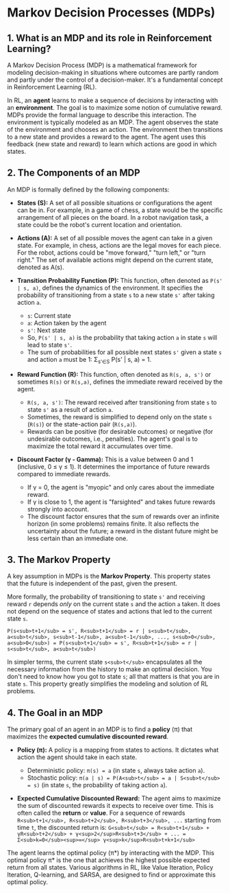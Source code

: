 # Markov Decision Processes (MDPs)

## 1. What is an MDP and its role in Reinforcement Learning?

A Markov Decision Process (MDP) is a mathematical framework for modeling decision-making in situations where outcomes are partly random and partly under the control of a decision-maker. It's a fundamental concept in Reinforcement Learning (RL).

In RL, an **agent** learns to make a sequence of decisions by interacting with an **environment**. The goal is to maximize some notion of cumulative reward. MDPs provide the formal language to describe this interaction. The environment is typically modeled as an MDP. The agent observes the state of the environment and chooses an action. The environment then transitions to a new state and provides a reward to the agent. The agent uses this feedback (new state and reward) to learn which actions are good in which states.

## 2. The Components of an MDP

An MDP is formally defined by the following components:

*   **States (S):** A set of all possible situations or configurations the agent can be in. For example, in a game of chess, a state would be the specific arrangement of all pieces on the board. In a robot navigation task, a state could be the robot's current location and orientation.

*   **Actions (A):** A set of all possible moves the agent can take in a given state. For example, in chess, actions are the legal moves for each piece. For the robot, actions could be "move forward," "turn left," or "turn right." The set of available actions might depend on the current state, denoted as A(s).

*   **Transition Probability Function (P):** This function, often denoted as `P(s' | s, a)`, defines the dynamics of the environment. It specifies the probability of transitioning from a state `s` to a new state `s'` after taking action `a`.
    *   `s`: Current state
    *   `a`: Action taken by the agent
    *   `s'`: Next state
    *   So, `P(s' | s, a)` is the probability that taking action `a` in state `s` will lead to state `s'`.
    *   The sum of probabilities for all possible next states `s'` given a state `s` and action `a` must be 1:  Σ<sub>s'∈S</sub> P(s' | s, a) = 1.

*   **Reward Function (R):** This function, often denoted as `R(s, a, s')` or sometimes `R(s)` or `R(s,a)`, defines the immediate reward received by the agent.
    *   `R(s, a, s')`: The reward received after transitioning from state `s` to state `s'` as a result of action `a`.
    *   Sometimes, the reward is simplified to depend only on the state `s` (`R(s)`) or the state-action pair (`R(s,a)`).
    *   Rewards can be positive (for desirable outcomes) or negative (for undesirable outcomes, i.e., penalties). The agent's goal is to maximize the total reward it accumulates over time.

*   **Discount Factor (γ - Gamma):** This is a value between 0 and 1 (inclusive, 0 ≤ γ ≤ 1). It determines the importance of future rewards compared to immediate rewards.
    *   If γ = 0, the agent is "myopic" and only cares about the immediate reward.
    *   If γ is close to 1, the agent is "farsighted" and takes future rewards strongly into account.
    *   The discount factor ensures that the sum of rewards over an infinite horizon (in some problems) remains finite. It also reflects the uncertainty about the future; a reward in the distant future might be less certain than an immediate one.

## 3. The Markov Property

A key assumption in MDPs is the **Markov Property**. This property states that the future is independent of the past, given the present.

More formally, the probability of transitioning to state `s'` and receiving reward `r` depends *only* on the current state `s` and the action `a` taken. It does not depend on the sequence of states and actions that led to the current state `s`.

`P(s<sub>t+1</sub> = s', R<sub>t+1</sub> = r | s<sub>t</sub>, a<sub>t</sub>, s<sub>t-1</sub>, a<sub>t-1</sub>, ..., s<sub>0</sub>, a<sub>0</sub>) = P(s<sub>t+1</sub> = s', R<sub>t+1</sub> = r | s<sub>t</sub>, a<sub>t</sub>)`

In simpler terms, the current state `s<sub>t</sub>` encapsulates all the necessary information from the history to make an optimal decision. You don't need to know how you got to state `s`; all that matters is that you are in state `s`. This property greatly simplifies the modeling and solution of RL problems.

## 4. The Goal in an MDP

The primary goal of an agent in an MDP is to find a **policy** (π) that maximizes the **expected cumulative discounted reward**.

*   **Policy (π):** A policy is a mapping from states to actions. It dictates what action the agent should take in each state.
    *   Deterministic policy: `π(s) = a` (in state `s`, always take action `a`).
    *   Stochastic policy: `π(a | s) = P(A<sub>t</sub> = a | S<sub>t</sub> = s)` (in state `s`, the probability of taking action `a`).

*   **Expected Cumulative Discounted Reward:** The agent aims to maximize the sum of discounted rewards it expects to receive over time. This is often called the **return** or **value**. For a sequence of rewards `R<sub>t+1</sub>, R<sub>t+2</sub>, R<sub>t+3</sub>, ...` starting from time `t`, the discounted return is:
    `G<sub>t</sub> = R<sub>t+1</sub> + γR<sub>t+2</sub> + γ<sup>2</sup>R<sub>t+3</sub> + ... = Σ<sub>k=0</sub><sup>∞</sup> γ<sup>k</sup>R<sub>t+k+1</sub>`

The agent learns the optimal policy (π*) by interacting with the MDP. This optimal policy π* is the one that achieves the highest possible expected return from all states. Various algorithms in RL, like Value Iteration, Policy Iteration, Q-learning, and SARSA, are designed to find or approximate this optimal policy.
